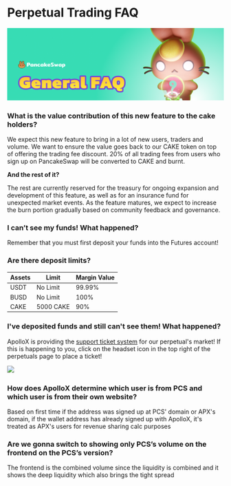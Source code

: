 # Perpetual Trading FAQ

![](../../../.gitbook/assets/general-faq-header.png)

### What is the value contribution of this new feature to the cake holders?

We expect this new feature to bring in a lot of new users, traders and volume. We want to ensure the value goes back to our CAKE token on top of offering the trading fee discount. 20% of all trading fees from users who sign up on PancakeSwap will be converted to CAKE and burnt.

**And the rest of it?**

The rest are currently reserved for the treasury for ongoing expansion and development of this feature, as well as for an insurance fund for unexpected market events. As the feature matures, we expect to increase the burn portion gradually based on community feedback and governance.

### I can’t see my funds! What happened?

Remember that you must first deposit your funds into the Futures account!

### Are there deposit limits?

| Assets | Limit     | Margin Value |
| ------ | --------- | ------------ |
| USDT   | No Limit  | 99.99%       |
| BUSD   | No Limit  | 100%         |
| CAKE   | 5000 CAKE | 90%          |

### I've deposited funds and still can't see them! What happened?

ApolloX is providing the [support ticket system](https://apolloxbroker.zendesk.com/hc/en-us/requests/new) for our perpetual's market! If this is happening to you, click on the headset icon in the top right of the perpetuals page to place a ticket!

![](../../../.gitbook/assets/ApolloXSupportTicket\_Fix.png)

### How does ApolloX determine which user is from PCS and which user is from their own website?

Based on first time if the address was signed up at PCS' domain or APX's domain, if the wallet address has already signed up with ApolloX, it's treated as APX's users for revenue sharing calc purposes

### Are we gonna switch to showing only PCS’s volume on the frontend on the PCS’s version?

The frontend is the combined volume since the liquidity is combined and it shows the deep liquidity which also brings the tight spread
